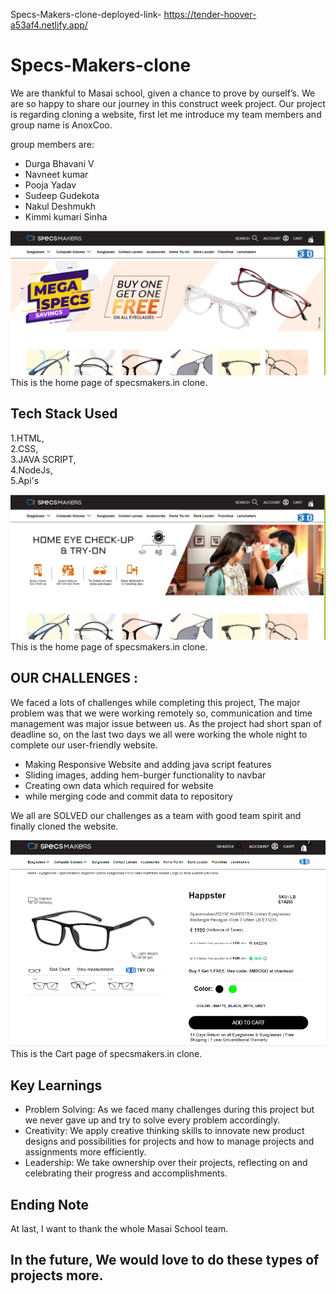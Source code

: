 Specs-Makers-clone-deployed-link-
https://tender-hoover-a53af4.netlify.app/


# Specs-Makers-clone
We are thankful to Masai school, given a chance to prove by ourself’s. We are so happy to share our journey in this construct week project. Our project is regarding cloning a website, first let me introduce my team members and group name is AnoxCoo.

group members are: </br>
- Durga Bhavani V </br>
- Navneet kumar </br>
- Pooja Yadav </br>
- Sudeep Gudekota </br>
- Nakul Deshmukh </br>
- Kimmi kumari Sinha
 
![#00d1a0](spec1.png)
This is the home page of specsmakers.in clone.

## Tech Stack Used 
1.HTML, </br>
2.CSS,</br>
3.JAVA SCRIPT,</br>
4.NodeJs,</br>
5.Api's </br>

![Home page](spec2.png)
This is the home page of specsmakers.in clone.

## OUR CHALLENGES :
We faced a lots of challenges while completing this project, The major problem was that we were working remotely so, communication and time management was major issue between us. As the project had short span of deadline so, on the last two days we all were working the whole night to complete our user-friendly website.
- Making Responsive Website and adding java script features
- Sliding images, adding hem-burger functionality to navbar
- Creating own data which required for website
- while merging code and commit data to repository

We all are SOLVED our challenges as a team with good team spirit and finally cloned the website.

![category page](speccart.png)
This is the Cart page of specsmakers.in clone.

## Key Learnings

- Problem Solving: As we faced many challenges during this project but we never gave up and try to solve every problem accordingly. </br>
- Creativity: We apply creative thinking skills to innovate new product designs and possibilities for projects and how to manage projects and assignments more efficiently. </br>
- Leadership: We take ownership over their projects, reflecting on and celebrating their progress and accomplishments.

## Ending Note 
At last, I want to thank the whole Masai School team.

## In the future, We would love to do these types of projects more.








